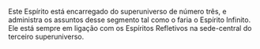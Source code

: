 ﻿Este Espírito está encarregado do superuniverso de número três, e administra os assuntos desse segmento tal como o faria o Espírito Infinito. Ele está sempre em ligação com os Espíritos Refletivos na sede-central do terceiro superuniverso.